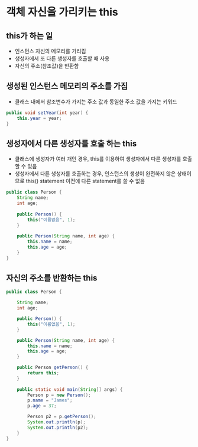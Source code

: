 # 객체 자신을 가리키는 this
## this가 하는 일
- 인스턴스 자신의 메모리를 가리킴
- 생성자에서 또 다른 생성자를 호출할 때 사용
- 자신의 주소(참조값)을 반환함

## 생성된 인스턴스 메모리의 주소를 가짐
- 클래스 내에서 참조변수가 가지는 주소 값과 동일한 주소 값을 가지는 키워드
```java
public void setYear(int year) {
    this.year = year;
}
```

## 생성자에서 다른 생성자를 호출 하는 this
- 클래스에 생성자가 여러 개인 경우, this를 이용하여 생성자에서 다른 생성자를 호출할 수 있음
- 생성자에서 다른 생성자를 호출하는 경우, 인스턴스의 생성이 완전하지 않은 상태이므로 this() statement 이전에 다른 statement를 쓸 수 없음
```java
public class Person {
    String name;
    int age;
    
    public Person() {
        this("이름없음", 1);
    }
    
    public Person(String name, int age) {
        this.name = name;
        this.age = age;
    }
}
```

## 자신의 주소를 반환하는 this
```java
public class Person {

    String name;
    int age;

    public Person() {
        this("이름없음", 1);
    }

    public Person(String name, int age) {
        this.name = name;
        this.age = age;
    }

    public Person getPerson() {
        return this;
    }
    
    public static void main(String[] args) {
        Person p = new Person();
        p.name = "James";
        p.age = 37;

        Person p2 = p.getPerson();
        System.out.println(p);
        System.out.println(p2);
    }
}
```